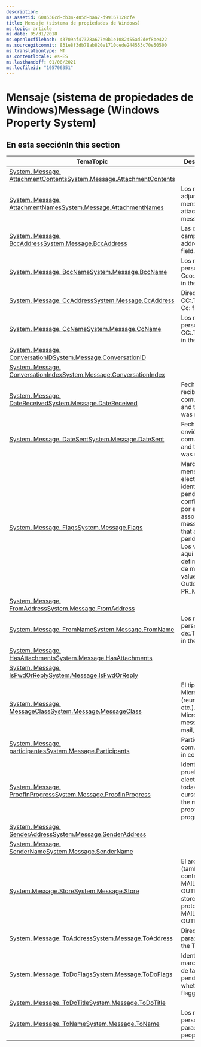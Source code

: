 ```yaml
---
description: .
ms.assetid: 608536cd-cb34-405d-baa7-d99167128cfe
title: Mensaje (sistema de propiedades de Windows)
ms.topic: article
ms.date: 05/31/2018
ms.openlocfilehash: 43709af47378a677e0b1e1082455ad2def8be422
ms.sourcegitcommit: 831e8f3db78ab820e1710cede244553c70e50500
ms.translationtype: MT
ms.contentlocale: es-ES
ms.lasthandoff: 01/08/2021
ms.locfileid: "105706351"
---
```

# <a name="message-windows-property-system"></a><span data-ttu-id="935b1-103">Mensaje (sistema de propiedades de Windows)</span><span class="sxs-lookup"><span data-stu-id="935b1-103">Message (Windows Property System)</span></span>

## <a name="in-this-section"></a><span data-ttu-id="935b1-104">En esta sección</span><span class="sxs-lookup"><span data-stu-id="935b1-104">In this section</span></span>



| <span data-ttu-id="935b1-105">Tema</span><span class="sxs-lookup"><span data-stu-id="935b1-105">Topic</span></span>                                                                                              | <span data-ttu-id="935b1-106">Descripción</span><span class="sxs-lookup"><span data-stu-id="935b1-106">Description</span></span>                                                                                                                                                                       |
|----------------------------------------------------------------------------------------------------|-----------------------------------------------------------------------------------------------------------------------------------------------------------------------------------|
| [<span data-ttu-id="935b1-107">System. Message. AttachmentContents</span><span class="sxs-lookup"><span data-stu-id="935b1-107">System.Message.AttachmentContents</span></span>](./props-system-message-attachmentcontents.md)<br/> |                                                                                                                                                                                   |
| [<span data-ttu-id="935b1-108">System. Message. AttachmentNames</span><span class="sxs-lookup"><span data-stu-id="935b1-108">System.Message.AttachmentNames</span></span>](./props-system-message-attachmentnames.md)<br/>       | <span data-ttu-id="935b1-109">Los nombres de los datos adjuntos de un mensaje.</span><span class="sxs-lookup"><span data-stu-id="935b1-109">The names of the attachments in a message.</span></span><br/>                                                                                                                             |
| [<span data-ttu-id="935b1-110">System. Message. BccAddress</span><span class="sxs-lookup"><span data-stu-id="935b1-110">System.Message.BccAddress</span></span>](./props-system-message-bccaddress.md)<br/>                 | <span data-ttu-id="935b1-111">Las direcciones del campo Cco:.</span><span class="sxs-lookup"><span data-stu-id="935b1-111">The addresses in the Bcc: field.</span></span><br/>                                                                                                                                       |
| [<span data-ttu-id="935b1-112">System. Message. BccName</span><span class="sxs-lookup"><span data-stu-id="935b1-112">System.Message.BccName</span></span>](./props-system-message-bccname.md)<br/>                       | <span data-ttu-id="935b1-113">Los nombres de las personas en el campo Cco:.</span><span class="sxs-lookup"><span data-stu-id="935b1-113">The names of people in the Bcc: field.</span></span><br/>                                                                                                                                 |
| [<span data-ttu-id="935b1-114">System. Message. CcAddress</span><span class="sxs-lookup"><span data-stu-id="935b1-114">System.Message.CcAddress</span></span>](./props-system-message-ccaddress.md)<br/>                   | <span data-ttu-id="935b1-115">Direcciones del campo CC:.</span><span class="sxs-lookup"><span data-stu-id="935b1-115">The addresses in the Cc: field.</span></span><br/>                                                                                                                                        |
| [<span data-ttu-id="935b1-116">System. Message. CcName</span><span class="sxs-lookup"><span data-stu-id="935b1-116">System.Message.CcName</span></span>](./props-system-message-ccname.md)<br/>                         | <span data-ttu-id="935b1-117">Los nombres de las personas en el campo CC:.</span><span class="sxs-lookup"><span data-stu-id="935b1-117">The names of people in the Cc: field.</span></span><br/>                                                                                                                                  |
| [<span data-ttu-id="935b1-118">System. Message. ConversationID</span><span class="sxs-lookup"><span data-stu-id="935b1-118">System.Message.ConversationID</span></span>](./props-system-message-conversationid.md)<br/>         |                                                                                                                                                                                   |
| <span data-ttu-id="935b1-119">[System. Message. ConversationIndex](/previous-versions/windows/desktop/legacy/bb787335(v=vs.85))</span><span class="sxs-lookup"><span data-stu-id="935b1-119">[System.Message.ConversationIndex](/previous-versions/windows/desktop/legacy/bb787335(v=vs.85))</span></span><br/>   |                                                                                                                                                                                   |
| [<span data-ttu-id="935b1-120">System. Message. DateReceived</span><span class="sxs-lookup"><span data-stu-id="935b1-120">System.Message.DateReceived</span></span>](./props-system-message-datereceived.md)<br/>             | <span data-ttu-id="935b1-121">Fecha y hora en que se recibió la comunicación.</span><span class="sxs-lookup"><span data-stu-id="935b1-121">The date and time a communication was received.</span></span><br/>                                                                                                                        |
| [<span data-ttu-id="935b1-122">System. Message. DateSent</span><span class="sxs-lookup"><span data-stu-id="935b1-122">System.Message.DateSent</span></span>](./props-system-message-datesent.md)<br/>                     | <span data-ttu-id="935b1-123">Fecha y hora en que se envió la comunicación.</span><span class="sxs-lookup"><span data-stu-id="935b1-123">The date and time a communication was sent.</span></span><br/>                                                                                                                            |
| [<span data-ttu-id="935b1-124">System. Message. Flags</span><span class="sxs-lookup"><span data-stu-id="935b1-124">System.Message.Flags</span></span>](./props-system-message-flags.md)<br/>                           | <span data-ttu-id="935b1-125">Marcas asociadas a mensajes de correo electrónico (lo que identifica que hay pendiente una confirmación de lectura, por ejemplo).</span><span class="sxs-lookup"><span data-stu-id="935b1-125">Flags associated with e-mail messages (identifying that a read receipt is pending, for example).</span></span> <span data-ttu-id="935b1-126">Los valores almacenados aquí por Outlook se definen para las \_ marcas de mensajes de PR \_ .</span><span class="sxs-lookup"><span data-stu-id="935b1-126">The values stored here by Outlook are defined for PR\_MESSAGE\_FLAGS.</span></span><br/> |
| [<span data-ttu-id="935b1-127">System. Message. FromAddress</span><span class="sxs-lookup"><span data-stu-id="935b1-127">System.Message.FromAddress</span></span>](./props-system-message-fromaddress.md)<br/>               |                                                                                                                                                                                   |
| [<span data-ttu-id="935b1-128">System. Message. FromName</span><span class="sxs-lookup"><span data-stu-id="935b1-128">System.Message.FromName</span></span>](./props-system-message-fromname.md)<br/>                     | <span data-ttu-id="935b1-129">Los nombres de las personas en el campo de:.</span><span class="sxs-lookup"><span data-stu-id="935b1-129">The names of people in the From: field.</span></span><br/>                                                                                                                                |
| [<span data-ttu-id="935b1-130">System. Message. HasAttachments</span><span class="sxs-lookup"><span data-stu-id="935b1-130">System.Message.HasAttachments</span></span>](./props-system-message-hasattachments.md)<br/>         |                                                                                                                                                                                   |
| [<span data-ttu-id="935b1-131">System. Message. IsFwdOrReply</span><span class="sxs-lookup"><span data-stu-id="935b1-131">System.Message.IsFwdOrReply</span></span>](./props-system-message-isfwdorreply.md)<br/>             |                                                                                                                                                                                   |
| [<span data-ttu-id="935b1-132">System. Message. MessageClass</span><span class="sxs-lookup"><span data-stu-id="935b1-132">System.Message.MessageClass</span></span>](./props-system-message-messageclass.md)<br/>             | <span data-ttu-id="935b1-133">El tipo de mensaje de Microsoft Outlook (reunión, tarea, correo, etc.).</span><span class="sxs-lookup"><span data-stu-id="935b1-133">The type of Microsoft Outlook message (meeting, task, mail, and so on).</span></span><br/>                                                                                                |
| [<span data-ttu-id="935b1-134">System. Message. participantes</span><span class="sxs-lookup"><span data-stu-id="935b1-134">System.Message.Participants</span></span>](props-system-message-participants.md)<br/>                    | <span data-ttu-id="935b1-135">Participantes en la comunicación.</span><span class="sxs-lookup"><span data-stu-id="935b1-135">Participants in communication.</span></span><br/>                                                                                                                                         |
| [<span data-ttu-id="935b1-136">System. Message. ProofInProgress</span><span class="sxs-lookup"><span data-stu-id="935b1-136">System.Message.ProofInProgress</span></span>](./props-system-message-proofinprogress.md)<br/>       | <span data-ttu-id="935b1-137">Identifica si el mensaje de prueba de correo electrónico no deseado todavía está en curso.</span><span class="sxs-lookup"><span data-stu-id="935b1-137">Identifies whether the message junk e-mail proofing is still in progress.</span></span><br/>                                                                                              |
| [<span data-ttu-id="935b1-138">System. Message. SenderAddress</span><span class="sxs-lookup"><span data-stu-id="935b1-138">System.Message.SenderAddress</span></span>](./props-system-message-senderaddress.md)<br/>           |                                                                                                                                                                                   |
| [<span data-ttu-id="935b1-139">System. Message. SenderName</span><span class="sxs-lookup"><span data-stu-id="935b1-139">System.Message.SenderName</span></span>](./props-system-message-sendername.md)<br/>                 |                                                                                                                                                                                   |
| [<span data-ttu-id="935b1-140">System.Message.Store</span><span class="sxs-lookup"><span data-stu-id="935b1-140">System.Message.Store</span></span>](./props-system-message-store.md)<br/>                           | <span data-ttu-id="935b1-141">El archivo de almacén (también conocido como controlador de protocolo), MAIL, OUTLOOKEXPRESS.</span><span class="sxs-lookup"><span data-stu-id="935b1-141">The store (also known as the protocol handler) FILE, MAIL, OUTLOOKEXPRESS.</span></span><br/>                                                                                             |
| [<span data-ttu-id="935b1-142">System. Message. ToAddress</span><span class="sxs-lookup"><span data-stu-id="935b1-142">System.Message.ToAddress</span></span>](./props-system-message-toaddress.md)<br/>                   | <span data-ttu-id="935b1-143">Direcciones del campo para:.</span><span class="sxs-lookup"><span data-stu-id="935b1-143">The addresses in the To: field.</span></span><br/>                                                                                                                                        |
| [<span data-ttu-id="935b1-144">System. Message. ToDoFlags</span><span class="sxs-lookup"><span data-stu-id="935b1-144">System.Message.ToDoFlags</span></span>](./props-system-message-todoflags.md)<br/>                   | <span data-ttu-id="935b1-145">Identifica si un mensaje se marca como un elemento de tareas pendientes.</span><span class="sxs-lookup"><span data-stu-id="935b1-145">Identifies whether a message is flagged as a to-do item.</span></span><br/>                                                                                                               |
| [<span data-ttu-id="935b1-146">System. Message. ToDoTitle</span><span class="sxs-lookup"><span data-stu-id="935b1-146">System.Message.ToDoTitle</span></span>](./props-system-message-todotitle.md)<br/>                   |                                                                                                                                                                                   |
| [<span data-ttu-id="935b1-147">System. Message. ToName</span><span class="sxs-lookup"><span data-stu-id="935b1-147">System.Message.ToName</span></span>](./props-system-message-toname.md)<br/>                         | <span data-ttu-id="935b1-148">Los nombres de las personas en el campo para:.</span><span class="sxs-lookup"><span data-stu-id="935b1-148">The names of people in the To: field.</span></span><br/>                                                                                                                                  |



 

 

 
